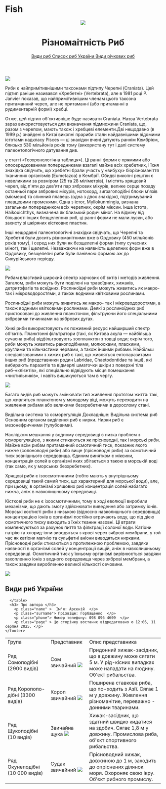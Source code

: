 # Fish
<html>
<title> Види риб  </title>
<link rel="stylesheet" href="style.css"/>
<body class="body">
    <header>
        <img class="picture" src="https://cdn.pixabay.com/photo/2022/10/08/23/54/koala-7507922_1280.png"> 
        <h1> Різномаітність Риб </h1>
        <nav>
         <a  href="http://goldfishnet.in.ua/fish/"> Види риб </a>
          <a  href="https://uk.wikipedia.org/wiki/%D0%A1%D0%BF%D0%B8%D1%81%D0%BE%D0%BA_%D1%80%D0%B8%D0%B1_%D0%A3%D0%BA%D1%80%D0%B0%D1%97%D0%BD%D0%B8" > Список риб України </a>
            <a  href="https://media.fishergo.com.ua/news/vydy-richkovykh-ryb.html"> Види річкових риб  </a> 
             </nav>   
    </header>
    <main>
        <img class="picture" src="https://upload.wikimedia.org/wikipedia/commons/thumb/2/23/Georgia_Aquarium_-_Giant_Grouper_edit.jpg/500px-Georgia_Aquarium_-_Giant_Grouper_edit.jpg">
   <p class="orange"> Риби є найпримітивнішими таксонами підтипу Черепні (Craniata). Цей підтип раніше називався «Хребетні» (Vertebrata), але в 1981 році P. Janvier показав, що найпримітивнішим членам цього таксона притаманний череп, але не притаманні (або притаманні в рудиментарній формі) хребці.</p> <p class="pink">Отже, цей підтип об'єктивніше буде називати Craniata. Назва Vertebrata зараз використовується для визначення підмножини Craniata, що, разом з черепом, мають також і хребцеві елементи.Дві нещодавно (в 1999 р.) знайдені в Китаї викопні прариби стали найдавнішими відомими істотами надкласу Pisces — ці знахідки вчені датують раннім Кембрієм, близько 530 мільйонів років тому (використану тут і далі систему палеонтологічного датування див.</p> <p class="plum"> у статті «Геохронологічна таблиця»). Ці ранні форми є прямими або опосередкованими попередниками взагалі майже всіх хребетних, і їхня знахідка свідчить, що хребетні брали участь у «вибуху» біорізноманіття тканинних організмів (Eumetazoa) в Кембрії. Обидві викопні рештки є невеликими за розміром (25 та 28 міліметрів), і містять хрящовий череп, від п'яти до дев'яти пар зябрових міхурів, велике серце позаду останньої пари зябрових міхурів, нотохорд, зигзагоподібні блоки м'язів (міомери) та спинний плавець (одна з двох знахідок), підтримуваний плавцевими променями. Одна з істот, Myllokunmingia, визнана загальним попередником всіх черепних, окрім міксин. Інша істота, Haikouichthys, визначена як близький родич міног. На відміну від більшості інших безщелепних риб, ці ранні форми не мали луски, або захисту зі шкіряних кісткових пластин.</p>

<p class="green"> Інші нещодавні палеонтологічні знахідки свідчать, що Черепні та Хребетні були досить різноманітними вже в Ордовику (450 мільйонів років тому), і серед них були як безщелепні форми (типу сучасних міног), так і щелепні. Незважаючи на наявність щелепних форм вже в Ордовику, безщелепні риби були панівною формою аж до Силурійського періоду. </p>
<img class="picture" src="https://upload.wikimedia.org/wikipedia/commons/thumb/1/10/Lepisosteus_platyrhincus.JPG/500px-Lepisosteus_platyrhincus.JPG">
<p class="blue"> Рибам властивий широкий спектр харчових об'єктів і методів живлення. Загалом, риби можуть бути поділені на травоїдних, хижаків, детритофагів та всеїдних. Рослиноїдні риби можуть живитись як макро- так і мікроводоростями, а також водними квітковими рослинами.

Рослиноїдні риби можуть живитись як макро- так і мікроводоростями, а також водними квітковими рослинами. Деякі з рослиноїдних риб пристосовані до живлення планктоном, фільтруючи його спеціальними зябровими тичинками на зябрових дугах.
 </p>
 <p class="brown" > Хижі риби використовують як поживний ресурс найширший спектр об'єктів. Планктонні фільтратори (такі, як Китова акула — найбільша сучасна риба) відфільтровують зоопланктон з товщі води; окрім того, риби можуть живитись ракоподібними, молюсками, пласкими, круглими та кільчастими червами, а також іншими рибами. Найбільш спеціалізованими з хижих риб є такі, що живляться ектопаразитами інших риб (представники родин Labridae, Chaetodontidae та інші), які вибирають паразитів та відмерлі шматочки шкіри з поверхні тіла риб-«клієнтів», які спеціально відвідують місця помешкання «чистильників», і навіть вишикуються там в чергу. </p>
 <img src="https://upload.wikimedia.org/wikipedia/commons/thumb/1/1b/Sweetlips_wrasse_Nick_Hobgood.jpg/330px-Sweetlips_wrasse_Nick_Hobgood.jpg">
<p class="light green" >  Багато видів риб можуть змінювати тип живлення протягом життя: такі, що живляться планктоном у молодому віці, можуть переходити на живлення рибами або великими безхребетними в дорослому стані. </p> 

<p class="light green"> Видільна система та осморегуляція
Докладніше: Видільна система риб
Основним органом виділення риб є нирки. Нирки риб є мезонефричними (тулубовими).

Наслідком мешкання у водному середовищі є низка проблем з осморегуляцією, з якими стикаються як прісноводні, так і морські риби. Майже всім рибам притаманний осмотичний тиск, показник якого нижче (солоноводні риби) або вище (прісноводні риби) за осмотичний тиск зовнішнього середовища. Єдиним винятком є міксини, концентрація солей в організмі яких збігається з такою в морській воді (так само, як у морських безхребетних).

Хрящові риби є ізоосмотичними (тобто мають у внутрішньому середовищі такий самий тиск, що характерний для морської води), але, при цьому, в організмі хрящових риб концентрація солей набагато нижча, аніж в навколишньому середовищі.</p>

<p class="purple">Кісткові риби не є ізоосмотичними, тому в ході еволюції виробили механізми, що дають змогу здійснювати виведення або затримку іонів. Морські костисті риби з низькою (відносно навколишнього середовища) концентрацією іонів в організмі постійно втрачають воду, що під дією осмотичного тиску виходить з їхніх тканин назовні. Ці втрати компенсуються за рахунок пиття та фільтрації солоної води. Катіони натрію та хлорид-іони виводяться з крові через зяброві мембрани, у той час як катіони магнію та сульфатні аніони виводяться нирками. Прісноводні риби стикаються з протилежною проблемою, завдяки наявності в організмі солей у концентрації вищій, аніж в навколишньому середовищі. Осмотичний тиск у їхньому організмі вирівнюється завдяки захопленню іонів з водного середовища через зяброві мембрани, а також завдяки виробленню великої кількості сечовини. </p>
<img class="icon10" src="https://upload.wikimedia.org/wikipedia/commons/thumb/2/29/Ocellaris_clownfish%2C_Flickr.jpg/500px-Ocellaris_clownfish%2C_Flickr.jpg">
    </main>
    <footer>
        <h2> Види риб України </h2>
        <table>
       <tr class="line1" > 
        <td> Група </td>
        <td> Представник  </td>
        <td> Опис представника </td>    
       </tr>
       <tr class="line2" >
        <td> Ряд Сомоподібні (2900 видів)  </td>
        <td > Сом звичайний <img class="icon1" src="https://upload.wikimedia.org/wikipedia/commons/thumb/d/d3/Silurus_glanis_02.jpg/500px-Silurus_glanis_02.jpg">  </td>
        <td> Придонний хижак-засідник, що в довжину може сягати 5 м. У рід-кісних випадках може нападати на людину. Об'єкт рибальства. </td>
       </tr>
       <tr class="line3">
        <td> Ряд Коропопо-дібні (3300 видів) </td> 
        <td> Короп звичайний <img class="icon2" src="https://upload.wikimedia.org/wikipedia/commons/thumb/d/dc/%D0%9A%D0%B0%D1%80%D0%BF.jpg/500px-%D0%9A%D0%B0%D1%80%D0%BF.jpg"> </td>
        <td> Поширена ставкова риба, що по-ходить з Азії. Сягає 1 м у довжину. Живлення різноманітие, переважно - донними тваринами. </td>
       </tr>
       <tr class="line4">
        <td> Ряд Щукоподібні (10 видів) </td>
        <td> Звичайна щука <img class="icon3" src="http://khm.darg.gov.ua/files/10/02_12_20_ryba0.jpg"> </td>
        <td> Хижак-засідник, що здатний швидко кидатися на здобич. Сягає 1,8 м у довжину. Промислова риба, об'єкт спортивного рибальства. </td>
       </tr>
       <tr class="line5">
        <td> Ряд Окунеподібні (10 000 видів) </td>
        <td> Судак звичайний <img class="icon4" src="https://wf.com.ua/content/uploads/images/4%2818%29.jpg"> </td>
        <td> Прісноводний хижак, довжиною до 1 м, заходить до опріснених ділянок моря. Охороняє свою ікру. Об'єкт рибного промислу. </td>
       </tr>
        
      </table>
      <h3> Про автора </h3>
        <p class="name" >  Ім'я: Арсеній  </p>
        <p class="surname"> Прізвіще: Горбащенко  </p>
        <p class="phone"> Номер телефону: 098 096 4609  </p>
        <p class="page" > Цю сторінку востаннє відредаговано о 12:06, 11 серпня 2025. </p> 
    </footer>
</body>

</html>
